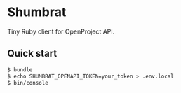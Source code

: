 # Shumbrat

Tiny Ruby client for OpenProject API.

## Quick start

```sh
$ bundle
$ echo SHUMBRAT_OPENAPI_TOKEN=your_token > .env.local
$ bin/console
```
